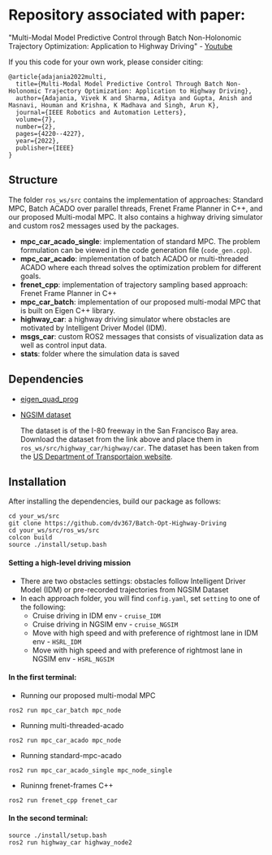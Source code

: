 # Repository associated with paper:  
"Multi-Modal Model Predictive Control through Batch Non-Holonomic Trajectory Optimization: Application to Highway Driving" - 
[Youtube](https://youtu.be/HPME4cYlR24)  

If you this code for your own work, please consider citing:
```
@article{adajania2022multi,
  title={Multi-Modal Model Predictive Control Through Batch Non-Holonomic Trajectory Optimization: Application to Highway Driving},
  author={Adajania, Vivek K and Sharma, Aditya and Gupta, Anish and Masnavi, Houman and Krishna, K Madhava and Singh, Arun K},
  journal={IEEE Robotics and Automation Letters},
  volume={7},
  number={2},
  pages={4220--4227},
  year={2022},
  publisher={IEEE}
}
```
  
## Structure  
The folder ```ros_ws/src``` contains the implementation of approaches: Standard MPC, Batch ACADO over parallel threads, Frenet Frame Planner in C++, and our proposed Multi-modal MPC. It also contains a highway driving simulator and custom ros2 messages used by the packages.  
* **mpc_car_acado_single**: implementation of standard MPC. The problem formulation can be viewed in the code generation file (```code_gen.cpp```).  
* **mpc_car_acado**: implementation of batch ACADO or multi-threaded ACADO where each thread solves the optimization problem for different goals.  
* **frenet_cpp**: implementation of trajectory sampling based approach: Frenet Frame Planner in C++
* **mpc_car_batch**: implementation of our proposed multi-modal MPC that is built on Eigen C++ library.
* **highway_car**: a highway driving simulator where obstacles are motivated by Intelligent Driver Model (IDM).
* **msgs_car**: custom ROS2 messages that consists of visualization data as well as control input data.
* **stats**: folder where the simulation data is saved
## Dependencies
* [eigen_quad_prog](https://github.com/jrl-umi3218/eigen-quadprog)   
* [NGSIM dataset](https://drive.google.com/drive/folders/1cgsOWnc4JTeyNdBN6Fjef2-J5HqjnWyX?usp=sharing)

    The dataset is of the I-80 freeway in the San Francisco Bay area. Download the dataset from the link above and place them in `ros_ws/src/highway_car/highway/car`. The dataset has been taken from the [US Department of Transportaion website](https://data.transportation.gov/Automobiles/Next-Generation-Simulation-NGSIM-Vehicle-Trajector/8ect-6jqj). 
   

## Installation
After installing the dependencies, build our package as follows:  
``` 
cd your_ws/src
git clone https://github.com/dv367/Batch-Opt-Highway-Driving  
cd your_ws/src/ros_ws/src  
colcon build  
source ./install/setup.bash  
``` 
#### Setting a high-level driving mission
* There are two obstacles settings: obstacles follow Intelligent Driver Model (IDM) or pre-recorded trajectories from NGSIM Dataset    
* In each approach folder, you will find ```config.yaml```, set ```setting``` to one of the following:  
    - Cruise driving in IDM env - `cruise_IDM`
    - Cruise driving in NGSIM env - `cruise_NGSIM`
    - Move with high speed and with preference of rightmost lane in IDM env - `HSRL_IDM`
    - Move with high speed and with preference of rightmost lane in NGSIM env - `HSRL_NGSIM`


#### In the first terminal:
* Running our proposed multi-modal MPC  
```
ros2 run mpc_car_batch mpc_node  
```
* Running multi-threaded-acado 
```
ros2 run mpc_car_acado mpc_node  
```
* Running standard-mpc-acado   
```
ros2 run mpc_car_acado_single mpc_node_single
```
* Runinng frenet-frames C++
```  
ros2 run frenet_cpp frenet_car
```
#### In the second terminal:
```
source ./install/setup.bash  
ros2 run highway_car highway_node2    
```  


